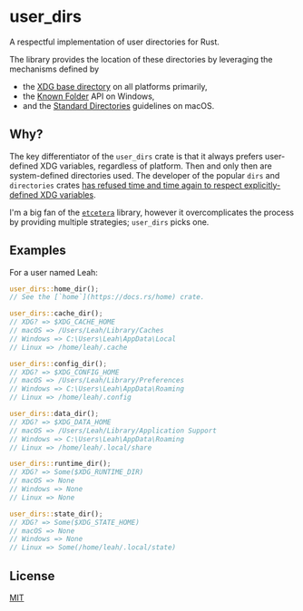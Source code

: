 # user_dirs

A respectful implementation of user directories for Rust.

The library provides the location of these directories by leveraging the mechanisms defined by

- the [XDG base directory](https://standards.freedesktop.org/basedir-spec/basedir-spec-latest.html) on all platforms primarily,
- the [Known Folder](https://msdn.microsoft.com/en-us/library/windows/desktop/dd378457.aspx) API on Windows,
- and the [Standard Directories](https://developer.apple.com/library/content/documentation/FileManagement/Conceptual/FileSystemProgrammingGuide/FileSystemOverview/FileSystemOverview.html#//apple_ref/doc/uid/TP40010672-CH2-SW6) guidelines on macOS.

## Why?

The key differentiator of the `user_dirs` crate is that it always prefers user-defined XDG variables, regardless of platform. Then and only then are system-defined directories used. The developer of the popular `dirs` and `directories` crates [has refused time and time again to respect explicitly-defined XDG variables](https://github.com/dirs-dev/directories-rs/issues/47#issuecomment-478337412).

I'm a big fan of the [`etcetera`](https://docs.rs/etcetera/latest/etcetera/) library, however it overcomplicates the process by providing multiple strategies; `user_dirs` picks one.

## Examples

For a user named Leah:

```rust
user_dirs::home_dir();
// See the [`home`](https://docs.rs/home) crate.

user_dirs::cache_dir();
// XDG? => $XDG_CACHE_HOME
// macOS => /Users/Leah/Library/Caches
// Windows => C:\Users\Leah\AppData\Local
// Linux => /home/leah/.cache

user_dirs::config_dir();
// XDG? => $XDG_CONFIG_HOME
// macOS => /Users/Leah/Library/Preferences
// Windows => C:\Users\Leah\AppData\Roaming
// Linux => /home/leah/.config

user_dirs::data_dir();
// XDG? => $XDG_DATA_HOME
// macOS => /Users/Leah/Library/Application Support
// Windows => C:\Users\Leah\AppData\Roaming
// Linux => /home/leah/.local/share

user_dirs::runtime_dir();
// XDG? => Some($XDG_RUNTIME_DIR)
// macOS => None
// Windows => None
// Linux => None

user_dirs::state_dir();
// XDG? => Some($XDG_STATE_HOME)
// macOS => None
// Windows => None
// Linux => Some(/home/leah/.local/state)
```

## License

[MIT](LICENSE)
